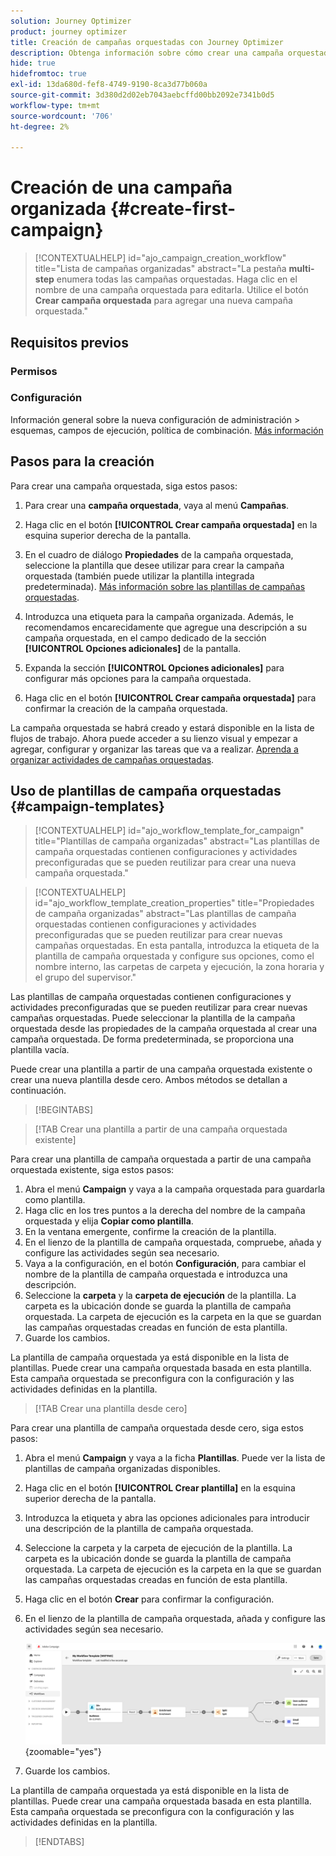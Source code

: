 ```yaml
---
solution: Journey Optimizer
product: journey optimizer
title: Creación de campañas orquestadas con Journey Optimizer
description: Obtenga información sobre cómo crear una campaña orquestada con Adobe Journey Optimizer
hide: true
hidefromtoc: true
exl-id: 13da680d-fef8-4749-9190-8ca3d77b060a
source-git-commit: 3d380d2d02eb7043aebcffd00bb2092e7341b0d5
workflow-type: tm+mt
source-wordcount: '706'
ht-degree: 2%

---
```


# Creación de una campaña organizada {#create-first-campaign}

>[!CONTEXTUALHELP]
>id="ajo_campaign_creation_workflow"
>title="Lista de campañas organizadas"
>abstract="La pestaña **multi-step** enumera todas las campañas orquestadas. Haga clic en el nombre de una campaña orquestada para editarla. Utilice el botón **Crear campaña orquestada** para agregar una nueva campaña orquestada."

## Requisitos previos

### Permisos

### Configuración

Información general sobre la nueva configuración de administración > esquemas, campos de ejecución, política de combinación. [Más información](ms-schemas.md)


## Pasos para la creación

Para crear una campaña orquestada, siga estos pasos:

1. Para crear una **campaña orquestada**, vaya al menú **Campañas**.

1. Haga clic en el botón **[!UICONTROL Crear campaña orquestada]** en la esquina superior derecha de la pantalla.

1. En el cuadro de diálogo **Propiedades** de la campaña orquestada, seleccione la plantilla que desee utilizar para crear la campaña orquestada (también puede utilizar la plantilla integrada predeterminada). [Más información sobre las plantillas de campañas orquestadas](#campaign-templates).

1. Introduzca una etiqueta para la campaña organizada. Además, le recomendamos encarecidamente que agregue una descripción a su campaña orquestada, en el campo dedicado de la sección **[!UICONTROL Opciones adicionales]** de la pantalla.

1. Expanda la sección **[!UICONTROL Opciones adicionales]** para configurar más opciones para la campaña orquestada.

1. Haga clic en el botón **[!UICONTROL Crear campaña orquestada]** para confirmar la creación de la campaña orquestada.

La campaña orquestada se habrá creado y estará disponible en la lista de flujos de trabajo. Ahora puede acceder a su lienzo visual y empezar a agregar, configurar y organizar las tareas que va a realizar. [Aprenda a organizar actividades de campañas orquestadas](orchestrate-activities.md).

## Uso de plantillas de campaña orquestadas {#campaign-templates}

>[!CONTEXTUALHELP]
>id="ajo_workflow_template_for_campaign"
>title="Plantillas de campaña organizadas"
>abstract="Las plantillas de campaña orquestadas contienen configuraciones y actividades preconfiguradas que se pueden reutilizar para crear una nueva campaña orquestada."

>[!CONTEXTUALHELP]
>id="ajo_workflow_template_creation_properties"
>title="Propiedades de campaña organizadas"
>abstract="Las plantillas de campaña orquestadas contienen configuraciones y actividades preconfiguradas que se pueden reutilizar para crear nuevas campañas orquestadas. En esta pantalla, introduzca la etiqueta de la plantilla de campaña orquestada y configure sus opciones, como el nombre interno, las carpetas de carpeta y ejecución, la zona horaria y el grupo del supervisor."

Las plantillas de campaña orquestadas contienen configuraciones y actividades preconfiguradas que se pueden reutilizar para crear nuevas campañas orquestadas. Puede seleccionar la plantilla de la campaña orquestada desde las propiedades de la campaña orquestada al crear una campaña orquestada. De forma predeterminada, se proporciona una plantilla vacía.

Puede crear una plantilla a partir de una campaña orquestada existente o crear una nueva plantilla desde cero. Ambos métodos se detallan a continuación.

>[!BEGINTABS]

>[!TAB Crear una plantilla a partir de una campaña orquestada existente]

Para crear una plantilla de campaña orquestada a partir de una campaña orquestada existente, siga estos pasos:

1. Abra el menú **Campaign** y vaya a la campaña orquestada para guardarla como plantilla.
1. Haga clic en los tres puntos a la derecha del nombre de la campaña orquestada y elija **Copiar como plantilla**.
1. En la ventana emergente, confirme la creación de la plantilla.
1. En el lienzo de la plantilla de campaña orquestada, compruebe, añada y configure las actividades según sea necesario.
1. Vaya a la configuración, en el botón **Configuración**, para cambiar el nombre de la plantilla de campaña orquestada e introduzca una descripción.
1. Seleccione la **carpeta** y la **carpeta de ejecución** de la plantilla. La carpeta es la ubicación donde se guarda la plantilla de campaña orquestada. La carpeta de ejecución es la carpeta en la que se guardan las campañas orquestadas creadas en función de esta plantilla.
1. Guarde los cambios.

La plantilla de campaña orquestada ya está disponible en la lista de plantillas. Puede crear una campaña orquestada basada en esta plantilla. Esta campaña orquestada se preconfigura con la configuración y las actividades definidas en la plantilla.


>[!TAB Crear una plantilla desde cero]


Para crear una plantilla de campaña orquestada desde cero, siga estos pasos:

1. Abra el menú **Campaign** y vaya a la ficha **Plantillas**. Puede ver la lista de plantillas de campaña organizadas disponibles.
1. Haga clic en el botón **[!UICONTROL Crear plantilla]** en la esquina superior derecha de la pantalla.
1. Introduzca la etiqueta y abra las opciones adicionales para introducir una descripción de la plantilla de campaña orquestada.
1. Seleccione la carpeta y la carpeta de ejecución de la plantilla. La carpeta es la ubicación donde se guarda la plantilla de campaña orquestada. La carpeta de ejecución es la carpeta en la que se guardan las campañas orquestadas creadas en función de esta plantilla.
1. Haga clic en el botón **Crear** para confirmar la configuración.
1. En el lienzo de la plantilla de campaña orquestada, añada y configure las actividades según sea necesario.

   ![](assets/wf-template-activities.png){zoomable="yes"}

1. Guarde los cambios.

La plantilla de campaña orquestada ya está disponible en la lista de plantillas. Puede crear una campaña orquestada basada en esta plantilla. Esta campaña orquestada se preconfigura con la configuración y las actividades definidas en la plantilla.

>[!ENDTABS]
